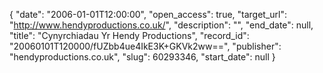 {
  "date": "2006-01-01T12:00:00", 
  "open_access": true, 
  "target_url": "http://www.hendyproductions.co.uk/", 
  "description": "", 
  "end_date": null, 
  "title": "Cynyrchiadau Yr Hendy Productions", 
  "record_id": "20060101T120000/fUZbb4ue4IkE3K+GKVk2ww==", 
  "publisher": "hendyproductions.co.uk", 
  "slug": 60293346, 
  "start_date": null
}

